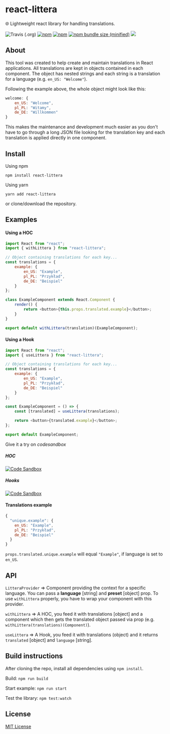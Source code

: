 # react-littera

🌐 Lightweight react library for handling translations.

![Travis (.org)](https://img.shields.io/travis/DRFR0ST/react-littera.svg?style=for-the-badge)
[![npm](https://img.shields.io/npm/v/react-littera.svg?style=for-the-badge)](https://www.npmjs.com/package/react-littera)
[![npm](https://img.shields.io/npm/dt/react-littera.svg?style=for-the-badge)](https://www.npmjs.com/package/react-littera)
[![npm bundle size (minified)](https://img.shields.io/bundlephobia/min/react.svg?style=for-the-badge)](https://www.npmjs.com/package/react-littera)
[![](https://img.shields.io/github/license/DRFR0ST/react-littera.svg?style=for-the-badge)](https://github.com/DRFR0ST/react-littera)

## About

This tool was created to help create and maintain translations in React applications. All translations are kept in objects contained in each component. The object has nested strings and each string is a translation for a language (e.g. `en_US: "Welcome"`).

Following the example above, the whole object might look like this:

```javascript
welcome: {
    en_US: "Welcome",
    pl_PL: "Witamy",
    de_DE: "Willkommen"
}
```

This makes the maintenance and development much easier as you don't have to go through a long JSON file looking for the translation key and each translation is applied directly in one component.

## Install

Using npm

```
npm install react-littera
```

Using yarn

```
yarn add react-littera
```

or clone/download the repository.

## Examples

#### Using a HOC

```javascript
import React from "react";
import { withLittera } from "react-littera";

// Object containing translations for each key...
const translations = {
    example: {
        en_US: "Example",
        pl_PL: "Przykład",
        de_DE: "Beispiel"
    }
};

class ExampleComponent extends React.Component {
    render() {
        return <button>{this.props.translated.example}</button>;
    }
}

export default withLittera(translation)(ExampleComponent);
```

#### Using a Hook

```javascript
import React from "react";
import { useLittera } from "react-littera";

// Object containing translations for each key...
const translations = {
    example: {
        en_US: "Example",
        pl_PL: "Przykład",
        de_DE: "Beispiel"
    }
};

const ExampleComponent = () => {
    const [translated] = useLittera(translations);

    return <button>{translated.example}</button>;
};

export default ExampleComponent;
```

Give it a try on _codesandbox_

##### HOC

[![Code Sandbox](https://codesandbox.io/static/img/play-codesandbox.svg)](https://codesandbox.io/s/6299pk9r1r)

##### Hooks

[![Code Sandbox](https://codesandbox.io/static/img/play-codesandbox.svg)](https://codesandbox.io/s/ywl2lm8r4z)

#### Translations example

```javascript
{
  "unique.example": {
    en_US: "Example",
    pl_PL: "Przykład",
    de_DE: "Beispiel"
  }
}
```

`props.translated.unique.example` will equal `"Example"`, if language is set to `en_US`.

## API

`LitteraProvider` => Component providing the context for a specific language. You can pass a **language** [string] and **preset** [object] prop. To use `withLittera` properly, you have to wrap your component with this provider.

`withLittera` => A HOC, you feed it with translations [object] and a component which then gets the translated object passed via prop (e.g. `withLittera(translations)(Component)`).

`useLittera` => A Hook, you feed it with translations (object) and it returns `translated` [object] and `language` [string].

## Build instructions

After cloning the repo, install all dependencies using `npm install`.

Build:
`npm run build`

Start example:
`npm run start`

Test the library:
`npm test:watch`

## License

[MIT License](https://github.com/DRFR0ST/react-littera/blob/master/LICENSE)
